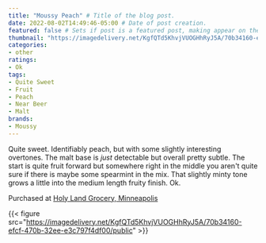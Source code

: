 ```yaml
---
title: "Moussy Peach" # Title of the blog post.
date: 2022-08-02T14:49:46-05:00 # Date of post creation.
featured: false # Sets if post is a featured post, making appear on the home page side bar.
thumbnail: "https://imagedelivery.net/KgfQTd5KhvjVUOGHhRyJ5A/70b34160-efcf-470b-32ee-e3c797f4df00/thumb"
categories:
- other
ratings:
- Ok
tags:
- Quite Sweet
- Fruit
- Peach
- Near Beer
- Malt
brands:
- Moussy
---
```


Quite sweet. Identifiably peach, but with some slightly interesting overtones. The malt base is _just_ detectable but overall pretty subtle. The start is quite fruit forward but somewhere right in the middle you aren't quite sure if there is maybe some spearmint in the mix. That slightly minty tone grows a little into the medium length fruity finish. Ok.

Purchased at [Holy Land Grocery, Minneapolis](https://holylandbrand.com/)

{{< figure src="https://imagedelivery.net/KgfQTd5KhvjVUOGHhRyJ5A/70b34160-efcf-470b-32ee-e3c797f4df00/public" >}}
